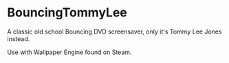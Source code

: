 # BouncingTommyLee
A classic old school Bouncing DVD screensaver, only it's Tommy Lee Jones instead.

Use with Wallpaper Engine found on Steam.
